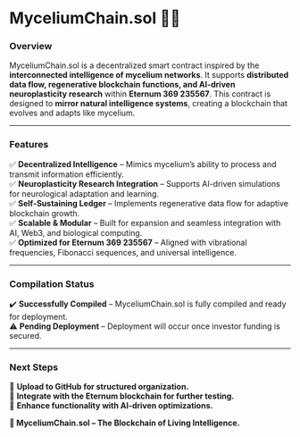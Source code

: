 # **MyceliumChain.sol** 🌱🔗  

### **Overview**  
MyceliumChain.sol is a decentralized smart contract inspired by the **interconnected intelligence of mycelium networks**. It supports **distributed data flow, regenerative blockchain functions, and AI-driven neuroplasticity research** within **Eternum 369 235567**. This contract is designed to **mirror natural intelligence systems**, creating a blockchain that evolves and adapts like mycelium.

---

### **Features**  
✅ **Decentralized Intelligence** – Mimics mycelium’s ability to process and transmit information efficiently.  
✅ **Neuroplasticity Research Integration** – Supports AI-driven simulations for neurological adaptation and learning.  
✅ **Self-Sustaining Ledger** – Implements regenerative data flow for adaptive blockchain growth.  
✅ **Scalable & Modular** – Built for expansion and seamless integration with AI, Web3, and biological computing.  
✅ **Optimized for Eternum 369 235567** – Aligned with vibrational frequencies, Fibonacci sequences, and universal intelligence.

---

### **Compilation Status**  
✔️ **Successfully Compiled** – MyceliumChain.sol is fully compiled and ready for deployment.  
⚠️ **Pending Deployment** – Deployment will occur once investor funding is secured.  

---

### **Next Steps**  
📌 **Upload to GitHub for structured organization.**  
📌 **Integrate with the Eternum blockchain for further testing.**  
📌 **Enhance functionality with AI-driven optimizations.**  

**🚀 MyceliumChain.sol – The Blockchain of Living Intelligence.**
